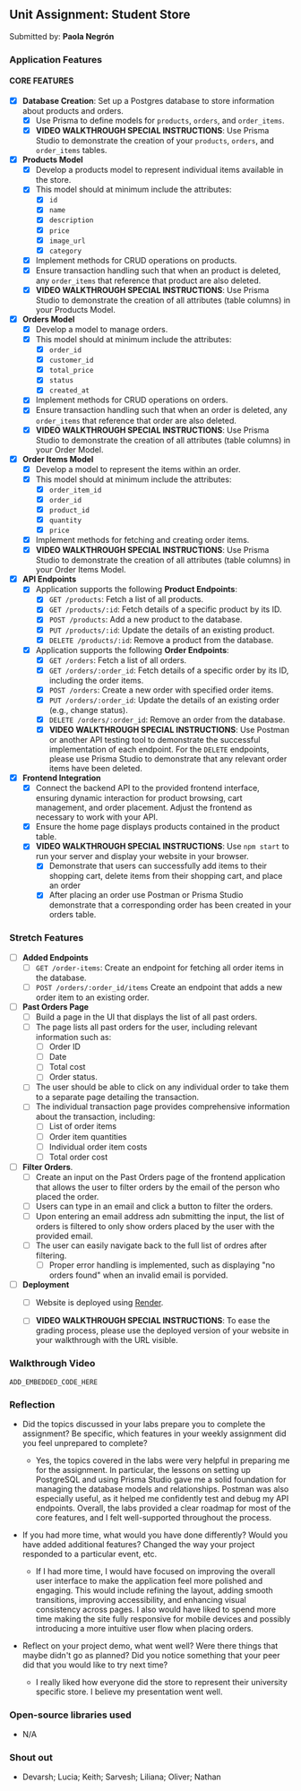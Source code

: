 ## Unit Assignment: Student Store

Submitted by: **Paola Negrón**


### Application Features

#### CORE FEATURES

- [X] **Database Creation**: Set up a Postgres database to store information about products and orders.
  - [X]  Use Prisma to define models for `products`, `orders`, and `order_items`.
  - [X]  **VIDEO WALKTHROUGH SPECIAL INSTRUCTIONS**: Use Prisma Studio to demonstrate the creation of your `products`, `orders`, and `order_items` tables. 
- [X] **Products Model**
  - [X] Develop a products model to represent individual items available in the store. 
  - [X] This model should at minimum include the attributes:
    - [X] `id`
    - [X] `name`
    - [X] `description`
    - [X] `price` 
    - [X] `image_url`
    - [X] `category`
  - [X] Implement methods for CRUD operations on products.
  - [X] Ensure transaction handling such that when an product is deleted, any `order_items` that reference that product are also deleted. 
  - [X] **VIDEO WALKTHROUGH SPECIAL INSTRUCTIONS**: Use Prisma Studio to demonstrate the creation of all attributes (table columns) in your Products Model.
- [X] **Orders Model**
  - [X] Develop a model to manage orders. 
  - [X] This model should at minimum include the attributes:
    - [X] `order_id`
    - [X] `customer_id`
    - [X] `total_price`
    - [X] `status`
    - [X] `created_at`
  - [X] Implement methods for CRUD operations on orders.
  - [X] Ensure transaction handling such that when an order is deleted, any `order_items` that reference that order are also deleted. 
  - [X] **VIDEO WALKTHROUGH SPECIAL INSTRUCTIONS**: Use Prisma Studio to demonstrate the creation of all attributes (table columns) in your Order Model.

- [X] **Order Items Model**
  - [X] Develop a model to represent the items within an order. 
  - [X] This model should at minimum include the attributes:
    - [X] `order_item_id`
    - [X] `order_id`
    - [X] `product_id`
    - [X] `quantity`
    - [X] `price`
  - [X] Implement methods for fetching and creating order items.  
  - [X] **VIDEO WALKTHROUGH SPECIAL INSTRUCTIONS**: Use Prisma Studio to demonstrate the creation of all attributes (table columns) in your Order Items Model.
- [X] **API Endpoints**
  - [X] Application supports the following **Product Endpoints**:
    - [X] `GET /products`: Fetch a list of all products.
    - [X] `GET /products/:id`: Fetch details of a specific product by its ID.
    - [X] `POST /products`: Add a new product to the database.
    - [X] `PUT /products/:id`: Update the details of an existing product.
    - [X] `DELETE /products/:id`: Remove a product from the database.
  - [X] Application supports the following **Order Endpoints**:
    - [X] `GET /orders`: Fetch a list of all orders.
    - [X] `GET /orders/:order_id`: Fetch details of a specific order by its ID, including the order items.
    - [X] `POST /orders`: Create a new order with specified order items.
    - [X] `PUT /orders/:order_id`: Update the details of an existing order (e.g., change status).
    - [X] `DELETE /orders/:order_id`: Remove an order from the database.
    - [X] **VIDEO WALKTHROUGH SPECIAL INSTRUCTIONS**: Use Postman or another API testing tool to demonstrate the successful implementation of each endpoint. For the `DELETE` endpoints, please use Prisma Studio to demonstrate that any relevant order items have been deleted. 
- [X] **Frontend Integration**
  - [X] Connect the backend API to the provided frontend interface, ensuring dynamic interaction for product browsing, cart management, and order placement. Adjust the frontend as necessary to work with your API.
  - [X] Ensure the home page displays products contained in the product table.
  - [X] **VIDEO WALKTHROUGH SPECIAL INSTRUCTIONS**: Use `npm start` to run your server and display your website in your browser. 
    - [X] Demonstrate that users can successfully add items to their shopping cart, delete items from their shopping cart, and place an order
    - [X] After placing an order use Postman or Prisma Studio demonstrate that a corresponding order has been created in your orders table.

### Stretch Features

- [ ] **Added Endpoints**
  - [ ] `GET /order-items`: Create an endpoint for fetching all order items in the database.
  - [ ] `POST /orders/:order_id/items` Create an endpoint that adds a new order item to an existing order. 
- [ ] **Past Orders Page**
  - [ ] Build a page in the UI that displays the list of all past orders.
  - [ ] The page lists all past orders for the user, including relevant information such as:
    - [ ] Order ID
    - [ ] Date
    - [ ] Total cost
    - [ ] Order status.
  - [ ] The user should be able to click on any individual order to take them to a separate page detailing the transaction.
  - [ ] The individual transaction page provides comprehensive information about the transaction, including:
    - [ ] List of order items
    - [ ] Order item quantities
    - [ ] Individual order item costs
    - [ ] Total order cost
- [ ] **Filter Orders**.
  - [ ] Create an input on the Past Orders page of the frontend application that allows the user to filter orders by the email of the person who placed the order. 
  - [ ] Users can type in an email and click a button to filter the orders.
  - [ ] Upon entering an email address adn submitting the input, the list of orders is filtered to only show orders placed by the user with the provided email. 
  - [ ] The user can easily navigate back to the full list of ordres after filtering. 
    - [ ] Proper error handling is implemented, such as displaying "no orders found" when an invalid email is porvided.
- [ ] **Deployment**
  - [ ] Website is deployed using [Render](https://courses.codepath.org/snippets/site/render_deployment_guide).
  - [ ] **VIDEO WALKTHROUGH SPECIAL INSTRUCTIONS**: To ease the grading process, please use the deployed version of your website in your walkthrough with the URL   visible. 



### Walkthrough Video

`ADD_EMBEDDED_CODE_HERE`

### Reflection

* Did the topics discussed in your labs prepare you to complete the assignment? Be specific, which features in your weekly assignment did you feel unprepared to complete?

    - Yes, the topics covered in the labs were very helpful in preparing me for the assignment. In particular, the lessons on setting up PostgreSQL and using Prisma Studio gave me a solid foundation for managing the database models and relationships. Postman was also especially useful, as it helped me confidently test and debug my API endpoints. Overall, the labs provided a clear roadmap for most of the core features, and I felt well-supported throughout the process.

* If you had more time, what would you have done differently? Would you have added additional features? Changed the way your project responded to a particular event, etc.
  
    - If I had more time, I would have focused on improving the overall user interface to make the application feel more polished and engaging. This would include refining the layout, adding smooth transitions, improving accessibility, and enhancing visual consistency across pages. I also would have liked to spend more time making the site fully responsive for mobile devices and possibly introducing a more intuitive user flow when placing orders. 

* Reflect on your project demo, what went well? Were there things that maybe didn't go as planned? Did you notice something that your peer did that you would like to try next time?

   - I really liked how everyone did the store to represent their university specific store. I believe my presentation went well.

### Open-source libraries used

- N/A

### Shout out

- Devarsh; Lucia; Keith; Sarvesh; Liliana; Oliver; Nathan

